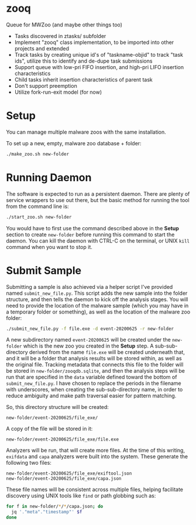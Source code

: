 zooq
====

Queue for MWZoo (and maybe other things too)

- Tasks discovered in ztasks/ subfolder
- Implement "zooq" class implementation, to be imported into other projects and extended
- Track tasks by creating unique id's of "taskname-objid" to track "task ids", utilize this to identify and de-dupe task submissions
- Support queue with low-pri FIFO insertion, and high-pri LIFO insertion characteristics
- Child tasks inherit insertion characteristics of parent task
- Don't support preemption
- Utilize fork-run-exit model (for now)

Setup
=====

You can manage multiple malware zoos with the same installation.

To set up a new, empty, malware zoo database + folder:

```bash
./make_zoo.sh new-folder
```


Running Daemon
==============

The software is expected to run as a persistent daemon. There are plenty of service wrappers to use out there, but the
basic method for running the tool from the command line is:

```bash
./start_zoo.sh new-folder
```

You would have to first use the command described above in the **Setup** section to create `new-folder` before running
this command to start the daemon. You can kill the daemon with CTRL-C on the terminal, or UNIX `kill` command when you
want to stop it.


Submit Sample
=============

Submitting a sample is also achieved via a helper script I've provided named `submit_new_file.py`. This script adds the
new sample into the folder structure, and then tells the daemon to kick off the analysis stages. You will need to provide
the location of the malware sample (which you may have in a temporary folder or something), as well as the location of the
malware zoo folder:

```bash
./submit_new_file.py -f file.exe -d event-20200625 -r new-folder
```

A new subdirectory named `event-20200625` will be created under the `new-folder` which is the new zoo you created in the
**Setup** step. A sub-sub-directory derived from the name `file.exe` will be created underneath that, and it will be a
folder that analysis results will be stored within, as well as the original file. Tracking metadata that connects this
file to the folder will be stored in `new-folder/zooqdb.sqlite`, and then the analysis steps will be run that are specified
in the `data` variable defined toward the bottom of `submit_new_file.py`. I have chosen to replace the periods in the
filename with underscores, when creating the sub-sub-directory name, in order to reduce ambiguity and make path traversal
easier for pattern matching.

So, this directory structure will be created:

```
new-folder/event-20200625/file_exe/
```

A copy of the file will be stored in it:

```
new-folder/event-20200625/file_exe/file.exe
```

Analyzers will be run, that will create more files. At the time of this writing, `exifdata` and `capa` analyzers were
built into the system. These generate the following two files:

```
new-folder/event-20200625/file_exe/exiftool.json
new-folder/event-20200625/file_exe/capa.json
```

These file names will be consistent across multiple files, helping facilitate discovery using UNIX tools like `find` or
path globbing such as:

```bash
for f in new-folder/*/*/capa.json; do
  jq '."meta"."timestamp"' $f
done
```
